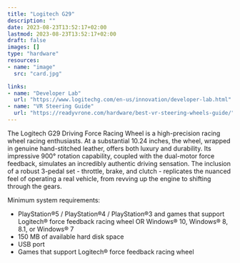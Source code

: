 ```yaml
---
title: "Logitech G29"
description: ""
date: 2023-08-23T13:52:17+02:00
lastmod: 2023-08-23T13:52:17+02:00
draft: false
images: []
type: "hardware"
resources:
- name: "image"
  src: "card.jpg"

links:
- name: "Developer Lab"
  url: "https://www.logitechg.com/en-us/innovation/developer-lab.html"
- name: "VR Steering Guide"
  url: "https://readyvrone.com/hardware/best-vr-steering-wheels-guide/"
---
```

The Logitech G29 Driving Force Racing Wheel is a high-precision racing wheel racing enthusiasts.
At a substantial 10.24 inches, the wheel, wrapped in genuine hand-stitched leather, offers both luxury and durability.
Its impressive 900° rotation capability, coupled with the dual-motor force feedback, simulates an incredibly authentic driving sensation.
The inclusion of a robust 3-pedal set - throttle, brake, and clutch - replicates the nuanced feel of operating a real vehicle, from revving up the engine to shifting through the gears.

Minimum system requirements:

- PlayStation®5 / PlayStation®4 / PlayStation®3 and games that support Logitech® force feedback racing wheel OR Windows® 10, Windows® 8, 8.1, or Windows® 7
- 150 MB of available hard disk space
- USB port
- Games that support Logitech® force feedback racing wheel

